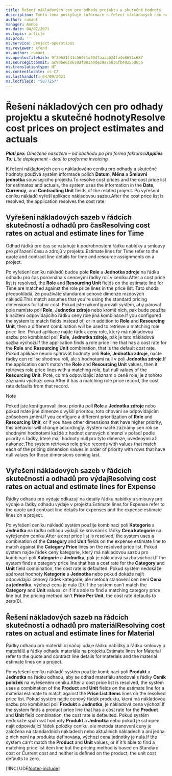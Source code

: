 ```yaml
---
title: Řešení nákladových cen pro odhady projektu a skutečné hodnoty
description: Tento téma poskytuje informace o řešení nákladových cen na základě projektových odhadů a skutečností.
author: rumant
manager: Annbe
ms.date: 04/07/2021
ms.topic: article
ms.prod: ''
ms.service: project-operations
ms.reviewer: kfend
ms.author: rumant
ms.openlocfilehash: 9f20631f41c560f1a4047aaaa624fa4e8651c687
ms.sourcegitcommit: ac90be6106592f883a0de39a75836fb40255d65a
ms.translationtype: HT
ms.contentlocale: cs-CZ
ms.lasthandoff: 04/09/2021
ms.locfileid: "5877257"
---
```

# <a name="resolve-cost-prices-on-project-estimates-and-actuals"></a><span data-ttu-id="4347d-103">Řešení nákladových cen pro odhady projektu a skutečné hodnoty</span><span class="sxs-lookup"><span data-stu-id="4347d-103">Resolve cost prices on project estimates and actuals</span></span> 

<span data-ttu-id="4347d-104">_**Platí pro:** Omezené nasazení – od obchodu po pro forma fakturaci_</span><span class="sxs-lookup"><span data-stu-id="4347d-104">_**Applies To:** Lite deployment - deal to proforma invoicing_</span></span>

<span data-ttu-id="4347d-105">K řešení nákladových cen a nákladového ceníku pro odhady a skutečné hodnoty používá systém informace polích **Datum**, **Měna** a **Smluvní jednotka** souvisejícího projektu.</span><span class="sxs-lookup"><span data-stu-id="4347d-105">To resolve cost prices and the cost price list for estimates and actuals, the system uses the information in the **Date**, **Currency**, and **Contracting Unit** fields of the related project.</span></span> <span data-ttu-id="4347d-106">Po vyřešení ceníku nákladů vyřeší aplikace nákladovou sazbu.</span><span class="sxs-lookup"><span data-stu-id="4347d-106">After the cost price list is resolved, the application resolves the cost rate.</span></span>

## <a name="resolving-cost-rates-on-actual-and-estimate-lines-for-time"></a><span data-ttu-id="4347d-107">Vyřešení nákladových sazeb v řádcích skutečností a odhadů pro čas</span><span class="sxs-lookup"><span data-stu-id="4347d-107">Resolving cost rates on actual and estimate lines for Time</span></span>

<span data-ttu-id="4347d-108">Odhad řádků pro čas se vztahuje k podrobnostem řádku nabídky a smlouvy pro přiřazení času a zdrojů v projektu.</span><span class="sxs-lookup"><span data-stu-id="4347d-108">Estimate lines for Time refer to the quote and contract line details for time and resource assignments on a project.</span></span>

<span data-ttu-id="4347d-109">Po vyřešení ceníku nákladů budou pole **Role** a **Jednotka zdroje** na řádku odhadu pro čas porovnána s cenovými řádky rolí v ceníku.</span><span class="sxs-lookup"><span data-stu-id="4347d-109">After a cost price list is resolved, the **Role** and **Resourcing Unit** fields on the estimate line for Time are matched against the role price lines in the price list.</span></span> <span data-ttu-id="4347d-110">Tato shoda předpokládá, že používáte standardní cenové dimenze mzdových nákladů.</span><span class="sxs-lookup"><span data-stu-id="4347d-110">This match assumes that you're using the standard pricing dimensions for labor cost.</span></span> <span data-ttu-id="4347d-111">Pokud jste nakonfigurovali systém, aby pároval pole namísto polí **Role**, **Jednotka zdroje** nebo kromě nich, pak bude použita k načtení odpovídajícího řádku ceny role jiná kombinace.</span><span class="sxs-lookup"><span data-stu-id="4347d-111">If you configured the system to match fields instead of, or in addition to **Role** and **Resourcing Unit**, then a different combination will be used to retrieve a matching role price line.</span></span> <span data-ttu-id="4347d-112">Pokud aplikace najde řádek ceny role, který má nákladovou sazbu pro kombinaci polí **Role**, **Jednotka zdroje**, pak je tato nákladová sazba výchozí.</span><span class="sxs-lookup"><span data-stu-id="4347d-112">If the application finds a role price line that has a cost rate for the **Role** and **Resourcing Unit** combination, that is the default cost rate.</span></span> <span data-ttu-id="4347d-113">Pokud aplikace neumí spárovat hodnoty polí **Role**, **Jednotka zdroje**, načte řádky cen rolí se shodnou rolí, ale s hodnotami null v poli **Jednotka zdroje**.</span><span class="sxs-lookup"><span data-stu-id="4347d-113">If the application can't match the **Role** and **Resourcing Unit** values, then it retrieves role price lines with a matching role, but null values of the **Resourcing Unit**.</span></span> <span data-ttu-id="4347d-114">Poté, co má odpovídající záznam o ceně role, je z tohoto záznamu výchozí cena.</span><span class="sxs-lookup"><span data-stu-id="4347d-114">After it has a matching role price record, the cost rate defaults from that record.</span></span> 

> [!NOTE]
> <span data-ttu-id="4347d-115">Pokud jste konfigurovali jinou prioritu polí **Role** a **Jednotka zdroje** nebo pokud máte jiné dimenze s vyšší prioritou, toto chování se odpovídajícím způsobem změní.</span><span class="sxs-lookup"><span data-stu-id="4347d-115">If you configure a different prioritization of **Role** and **Resourcing Unit**, or if you have other dimensions that have higher priority, this behavior will change accordingly.</span></span> <span data-ttu-id="4347d-116">Systém načte záznamy cen rolí se shodnými hodnotami každé z hodnot cenových dimenzí v pořadí podle priority s řádky, které mají hodnoty null pro tyto dimenze, uvedenými až nakonec.</span><span class="sxs-lookup"><span data-stu-id="4347d-116">The system retrieves role price records with values that match each of the pricing dimension values in order of priority with rows that have null values for those dimensions coming last.</span></span>

## <a name="resolving-cost-rates-on-actual-and-estimate-lines-for-expense"></a><span data-ttu-id="4347d-117">Vyřešení nákladových sazeb v řádcích skutečností a odhadů pro výdaj</span><span class="sxs-lookup"><span data-stu-id="4347d-117">Resolving cost rates on actual and estimate lines for Expense</span></span>

<span data-ttu-id="4347d-118">Řádky odhadu pro výdaje odkazují na detaily řádku nabídky a smlouvy pro výdaje a řádky odhadu výdaje v projektu.</span><span class="sxs-lookup"><span data-stu-id="4347d-118">Estimate lines for Expense refer to the quote and contract line details for expenses and the expense estimate lines on a project.</span></span>

<span data-ttu-id="4347d-119">Po vyřešení ceníku nákladů systém použije kombinaci polí **Kategorie** a **Jednotka** na řádku odhadu výdajů ke srovnání s řádky **Cena kategorie** na vyřešeném ceníku.</span><span class="sxs-lookup"><span data-stu-id="4347d-119">After a cost price list is resolved, the system uses a combination of the **Category** and **Unit** fields on the expense estimate line to match against the **Category Price** lines on the resolved price list.</span></span> <span data-ttu-id="4347d-120">Pokud systém najde řádek ceny kategorie, který má nákladovou sazbu pro kombinaci polí **Kategorie** a **Jednotka**, pak je nákladová sazba výchozí.</span><span class="sxs-lookup"><span data-stu-id="4347d-120">If the system finds a category price line that has a cost rate for the **Category** and **Unit** field combination, the cost rate is defaulted.</span></span> <span data-ttu-id="4347d-121">Pokud systém nedokáže spárovat hodnoty **Kategorie** a **Jednotka** nebo pokud dokáže najít odpovídající cenový řádek kategorie, ale metoda stanovení cen není **Cena za jednotku**, výchozí cena je nula (0).</span><span class="sxs-lookup"><span data-stu-id="4347d-121">If the system can't match the **Category** and **Unit** values, or if it's able to find a matching category price line but the pricing method isn't **Price Per Unit**, the cost rate defaults to zero(0).</span></span>

## <a name="resolving-cost-rates-on-actual-and-estimate-lines-for-material"></a><span data-ttu-id="4347d-122">Řešení nákladových sazeb na řádcích skutečností a odhadů pro materiál</span><span class="sxs-lookup"><span data-stu-id="4347d-122">Resolving cost rates on actual and estimate lines for Material</span></span>

<span data-ttu-id="4347d-123">Řádky odhadu pro materiál označují údaje řádku nabídky a řádku smlouvy u materiálů a řádky odhadu materiálu na projektu.</span><span class="sxs-lookup"><span data-stu-id="4347d-123">Estimate lines for Material refer to the quote and contract line details for materials and the material estimate lines on a project.</span></span>

<span data-ttu-id="4347d-124">Po vyřešení ceníku nákladů systém použije kombinaci polí **Produkt** a **Jednotka** na řádku odhadu, aby se odhad materiálu shodoval s řádky **Ceník položek** na vyřešeném ceníku.</span><span class="sxs-lookup"><span data-stu-id="4347d-124">After a cost price list is resolved, the system uses a combination of the **Product** and **Unit** fields on the estimate line for a material estimate to match against the **Price List Items** lines on the resolved price list.</span></span> <span data-ttu-id="4347d-125">Pokud systém najde cenový řádek produktu, která má nákladovou sazbu pro kombinaci polí **Produkt** a **Jednotka**, je nákladová cena výchozí.</span><span class="sxs-lookup"><span data-stu-id="4347d-125">If the system finds a product price line that has a cost rate for the **Product** and **Unit** field combination, the cost rate is defaulted.</span></span> <span data-ttu-id="4347d-126">Pokud systém nedokáže spárovat hodnoty **Produkt** a **Jednotka** nebo pokud je schopen najít odpovídající řádek položky ceníku, ale metoda stanovení ceny je založena na standardních nákladech nebo aktuálních nákladech a ani jedna z nich není na produktu definována, výchozí cena jednotky je nula.</span><span class="sxs-lookup"><span data-stu-id="4347d-126">If the system can't match the **Product** and **Unit** values, or if it's able to find a matching price list item line but the pricing method is based on Standard cost or Current cost and neither is defined on the product, the unit cost defaults to zero.</span></span>


[!INCLUDE[footer-include](../../includes/footer-banner.md)]
